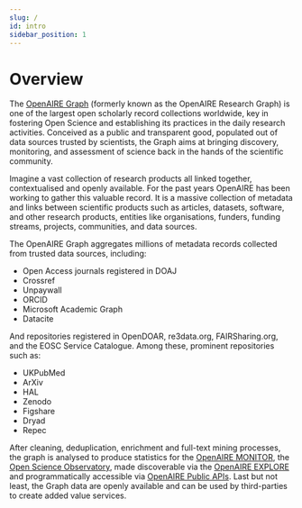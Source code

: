 ```yaml
---
slug: /
id: intro
sidebar_position: 1
---
```


# Overview 

The [OpenAIRE Graph](https://graph.openaire.eu/) (formerly known as the OpenAIRE Research Graph) is one of the largest open scholarly record collections worldwide, key in fostering Open Science and establishing its practices in the daily research activities.
Conceived as a public and transparent good, populated out of data sources trusted by scientists, the Graph aims at bringing discovery, monitoring, and assessment of science back in the hands of the scientific community.

Imagine a vast collection of research products all linked together, contextualised and openly available. For the past years OpenAIRE has been working to gather this valuable record. It is a massive collection of metadata and links between scientific products such as articles, datasets, software, and other research products, entities like organisations, funders, funding streams, projects, communities, and data sources.

The OpenAIRE Graph aggregates millions of metadata records collected from trusted data sources, including:

* Open Access journals registered in DOAJ
* Crossref
* Unpaywall
* ORCID
* Microsoft Academic Graph
* Datacite

And repositories registered in OpenDOAR, re3data.org, FAIRSharing.org, and the EOSC Service Catalogue. Among these, prominent repositories such as:

* UKPubMed
* ArXiv
* HAL
* Zenodo
* Figshare
* Dryad
* Repec

After cleaning, deduplication, enrichment and full-text mining processes, the graph is analysed to produce statistics for the [OpenAIRE MONITOR](https://monitor.openaire.eu), the [Open Science Observatory](https://osobservatory.openaire.eu), made discoverable via the [OpenAIRE EXPLORE](https://explore.openaire.eu) and programmatically accessible via [OpenAIRE Public APIs](https://develop.openaire.eu).
Last but not least, the Graph data are openly available and can be used by third-parties to create added value services. 
